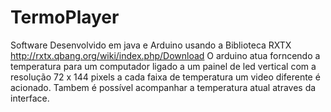 # TermoPlayer

Software Desenvolvido em java e Arduino usando a Biblioteca RXTX http://rxtx.qbang.org/wiki/index.php/Download
O arduino atua forncendo a temperatura para um computador ligado a um painel de led vertical com a resolução 72 x 144 pixels a cada faixa de temperatura um video diferente é acionado. Tambem é possível acompanhar a temperatura atual atraves da interface.

